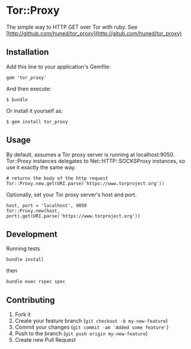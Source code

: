# Tor::Proxy

The simple way to HTTP GET over Tor with ruby. See [http://github.com/huned/tor_proxy](http://gitub.com/huned/tor_proxy)

## Installation

Add this line to your application's Gemfile:

    gem 'tor_proxy'

And then execute:

    $ bundle

Or install it yourself as:

    $ gem install tor_proxy

## Usage

By default, assumes a Tor proxy server is running at localhost:9050. Tor::Proxy
instances delegates to Net::HTTP::SOCKSProxy instances, so use it exactly the
same way.

    # returns the body of the http request
    Tor::Proxy.new.get(URI.parse('https://www.torproject.org'))

Optionally, set your Tor proxy server's host and port.

    host, port = 'localhost', 9050
    Tor::Proxy.new(host, port).get(URI.parse('https://www.torproject.org'))

## Development

Running tests

    bundle install

then

    bundle exec rspec spec

## Contributing

1. Fork it
2. Create your feature branch (`git checkout -b my-new-feature`)
3. Commit your changes (`git commit -am 'Added some feature'`)
4. Push to the branch (`git push origin my-new-feature`)
5. Create new Pull Request
